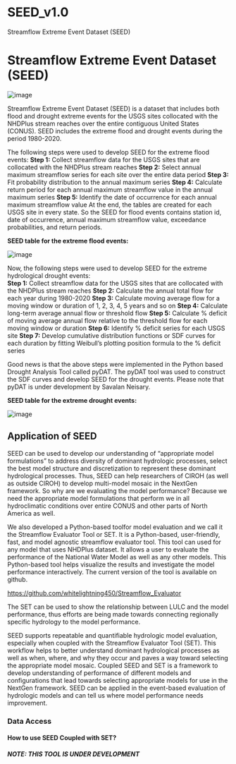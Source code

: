 # SEED_v1.0
Streamflow Extreme Event Dataset (SEED)

# Streamflow Extreme Event Dataset (SEED)

![image](https://github.com/shahab122/SEED_v1.0/assets/28275758/36f9d9ed-fdb1-4c65-b742-d3f592719277)

Streamflow Extreme Event Dataset (SEED) is a dataset that includes both flood and drought extreme events for the USGS sites collocated with the NHDPlus stream reaches over the entire contiguous United States (CONUS). SEED includes the extreme flood and drought events during the period 1980-2020.   

The following steps were used to develop SEED for the extreme flood events: 
**Step 1:** Collect streamflow data for the USGS sites that are collocated with the NHDPlus stream reaches 
**Step 2:** Select annual maximum streamflow series for each site over the entire data period
**Step 3:** Fit probability distribution to the annual maximum series 
**Step 4:** Calculate return period for each annual maximum streamflow value in the annual maximum series
**Step 5:** Identify the date of occurrence for each annual maximum streamflow value 
At the end, the tables are created for each USGS site in every state. So the SEED for flood events contains station id, date of occurrence, annual maximum streamflow value, exceedance probabilities, and return periods. 

**SEED table for the extreme flood events:** 

![image](https://github.com/shahab122/SEED/assets/28275758/556dc96d-10fc-431d-9349-6915474f9008)

Now, the following steps were used to develop SEED for the extreme hydrological drought events:  
**Step 1:** Collect streamflow data for the USGS sites that are collocated with the NHDPlus stream reaches
**Step 2:** Calculate the annual total flow for each year during 1980-2020
**Step 3:** Calculate moving average flow for a moving window or duration of 1, 2, 3, 4, 5 years and so on
**Step 4:** Calculate long-term average annual flow or threshold flow
**Step 5:** Calculate % deficit of moving average annual flow relative to the threshold flow for each moving window or duration 
**Step 6:** Identify % deficit series for each USGS site
**Step 7:** Develop cumulative distribution functions or SDF curves for each duration by fitting Weibull’s plotting position formula to the % deficit series

Good news is that the above steps were implemented in the Python based Drought Analysis Tool called pyDAT. The pyDAT tool was used to construct the SDF curves and develop SEED for the drought events. Please note that pyDAT is under development by Savalan Neisary. 

**SEED table for the extreme drought events:**
																
![image](https://github.com/shahab122/SEED/assets/28275758/939e0204-450e-4f75-a60e-5ba9e15221ed)

## Application of SEED

SEED can be used to develop our understanding of “appropriate model formulations” to address diversity of dominant hydrologic processes, select the best model structure and discretization to represent these dominant hydrological processes. Thus, SEED can help researchers of CIROH (as well as outside CIROH) to develop multi-model mosaic in the NextGen framework. So why are we evaluating the model performance? Because we need the appropriate model formulations that perform we in all hydroclimatic conditions over entire CONUS and other parts of North America as well. 

We also developed a Python-based toolfor model evaluation and we call it the Streamflow Evaluator Tool or SET. It is a Python-based, user-friendly, fast, and model agnostic streamflow evaluator tool. This tool can used for any model that uses NHDPlus dataset. It allows a user to evaluate the performance of the National Water Model as well as any other models. This Python-based tool helps visualize the results and investigate the model performance interactively. The current version of the tool is available on github.

https://github.com/whitelightning450/Streamflow_Evaluator

The SET can be used to show the relationship between LULC and the model performance, thus efforts are being made towards connecting regionally specific hydrology to the model performance. 

SEED supports repeatable and quantifiable hydrologic model evaluation, especially when coupled with the Streamflow Evaluator Tool (SET). This workflow helps to better understand dominant hydrological processes as well as when, where, and why they occur and paves a way toward selecting the appropriate model mosaic. Coupled SEED and SET is a framework to develop understanding of performance of different models and configurations that lead towards selecting appropriate models for use in the NextGen framework. SEED can be applied in the event-based evaluation of hydrologic models and can tell us where model performance needs improvement.   

### Data Access

#### How to use SEED Coupled with SET? 

##### NOTE: THIS TOOL IS UNDER DEVELOPMENT
